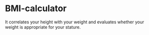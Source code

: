# BMI-calculator
It correlates your height with your weight and evaluates whether your weight is appropriate for your stature.
